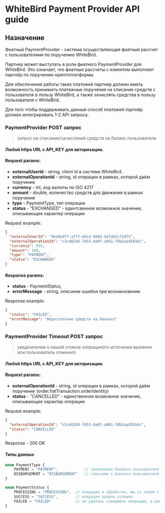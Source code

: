 # WhiteBird Payment Provider API guide

## Назначение

Фиатный PaymentProvider - система осуществляющая фиатный рассчет с пользователями по поручению WhiteBird.

Партнер может выступать в роли фиатного PaymentProvider для WhiteBird.
Это означает, что фиатные рассчеты с клиентом выполняет партнёр по поручению криптоплатформы

Для обеспечения работы таких платежей партнер должен иметь возможность принимать платежные поручения на списание средств с пользователя в пользу WhiteBird, а также зачислять средства в пользу пользователя с WhiteBird.

Для того чтобы поддерживать данный способ платежей партнёр должен интегрировать 1-2 API запроса.

### PaymentProvider POST запрос
> запрос на списание/зачислений средств на баланс пользователя

#### Любой https URL с API_KEY для авторизации.

#### Request params:
- **externalUserId** - string, client id в системе WhiteBird.
- **externalOperationId** - string, id операции в рамках, которой даём поручение
- **currency** - int, код валюты по ISO 4217
- **amount** - double, количество средств для движения в рамках поручения
- **type** - PaymentType, тип операции
- **status** - "EXCHANGED" - единтсвенное возможное значение, описывающее характер операции

Request example:
``` json
{
  "externalUserId": "9ee9e9f7-a7ff-4dc4-9804-5d7dd2cf2df5",
  "externalOperationId": "c2cd82d4-7653-4a0f-a861-f8b1aa45816c",
  "currency": 933,
  "amount": 100,
  "type": "PAYMENT",
  "status": "EXCHANGED"
}
```

#### Response params:
- **status** - PaymentStatus,
- **errorMessage** - string, описание ошибки при возникновении

Response example:
``` json
{
  "status": "FAILED",
  "errorMessage": "Недостаточно средств на балансе"
}
```

### PaymentProvider Timeout POST запрос
> уведомления о нашей отмене операции(по истечении времени или пользователь отменил)

#### Любой https URL с API_KEY для авторизации.

#### Request params:
- **externalOperationId** - string, id операции в рамках, которой даём поручение (order.fiatTransaction.orderIdentity)
- **status** - "СANCELLED" - единственное возможное значение, описывающее характер операции

Request example:
``` json
{
  "externalOperationId": "c2cd82d4-7653-4a0f-a861-f8b1aa45816c",
  "status": "СANCELLED"
}
```

Response - 200 OK

#### Типы данных

```typescript
enum PaymentType {
    PAYMENT = "PAYMENT",            // пополнение баланса пользователя
    DISBURSEMENT = "DISBURSEMENT"   // списание с баланса пользователя
}

enum PaymentStatus {
    PROCESSING = "PROCESSING",  // операция в обработке, мы со своей стороны будем пробовать снова до получения финального статуса
    SUCCESS = "SUCCESS",        // операция прошла успешно
    FAILED = "FAILED"           // не удалось совершить операцию, а данном случае ожидаем errorMessage.
}
```
